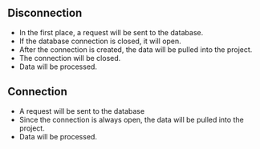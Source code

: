 ## Disconnection
* In the first place, a request will be sent to the database.
* If the database connection is closed, it will open.
* After the connection is created, the data will be pulled into the project. 
* The connection will be closed.
* Data will be processed.
## Connection
* A request will be sent to the database
* Since the connection is always open, the data will be pulled into the project.
* Data will be processed.
